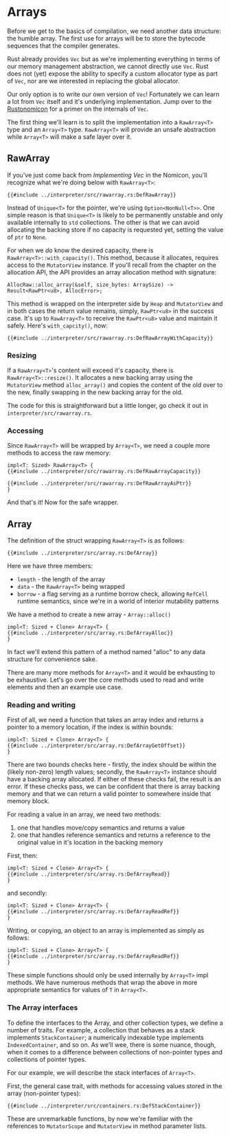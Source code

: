 # Arrays

Before we get to the basics of compilation, we need another data structure:
the humble array. The first use for arrays will be to store the bytecode
sequences that the compiler generates.

Rust already provides `Vec` but as we're implementing everything in terms of our
memory management abstraction, we cannot directly use `Vec`. Rust does not
(yet) expose the ability to specify a custom allocator type as part of `Vec`,
nor are we interested in replacing the global allocator.

Our only option is to write our own version of `Vec`! Fortunately we can
learn a lot from `Vec` itself and it's underlying implementation. Jump over to
the [Rustonomicon][1] for a primer on the internals of `Vec`.

The first thing we'll learn is to split the implementation into a `RawArray<T>`
type and an `Array<T>` type. `RawArray<T>` will provide an unsafe abstraction
while `Array<T>` will make a safe layer over it.


## RawArray

If you've just come back from _Implementing Vec_ in the Nomicon, you'll
recognize what we're doing below with `RawArray<T>`:

```rust,ignore
{{#include ../interpreter/src/rawarray.rs:DefRawArray}}
```

Instead of `Unique<T>` for the pointer, we're using `Option<NonNull<T>>`.
One simple reason is that `Unique<T>` is likely to be permanently unstable and
only available internally to `std` collections. The other is that we can
avoid allocating the backing store if no capacity is requested yet, setting
the value of `ptr` to `None`.

For when we _do_ know the desired capacity, there is
`RawArray<T>::with_capacity()`. This method, because it allocates, requires
access to the `MutatorView` instance. If you'll recall from the chapter on
the allocation API, the API provides an array allocation method with
signature:

```rust,ignore
AllocRaw::alloc_array(&self, size_bytes: ArraySize) -> Result<RawPtr<u8>, AllocError>;
```

This method is wrapped on the interpreter side by `Heap` and `MutatorView` and
in both cases the return value remains, simply, `RawPtr<u8>` in the success
case. It's up to `RawArray<T>` to receive the `RawPtr<u8>` value and maintain
it safely. Here's `with_capcity()`, now:

```rust,ignore
{{#include ../interpreter/src/rawarray.rs:DefRawArrayWithCapacity}}
```

### Resizing

If a `RawArray<T>`'s content will exceed it's capacity, there is
`RawArray<T>::resize()`. It allocates a new backing array using the
`MutatorView` method `alloc_array()` and copies the content of the old
over to the new, finally swapping in the new backing array for the old.

The code for this is straightforward but a little longer, go check it out
in `interpreter/src/rawarray.rs`.

### Accessing

Since `RawArray<T>` will be wrapped by `Array<T>`, we need a couple more
methods to access the raw memory:

```rust,ignore
impl<T: Sized> RawArray<T> {
{{#include ../interpreter/src/rawarray.rs:DefRawArrayCapacity}}

{{#include ../interpreter/src/rawarray.rs:DefRawArrayAsPtr}}
}
```

And that's it! Now for the safe wrapper.


## Array

The definition of the struct wrapping `RawArray<T>` is as follows:

```rust,ignore
{{#include ../interpreter/src/array.rs:DefArray}}
```

Here we have three members:

* `length` - the length of the array
* `data` - the `RawArray<T>` being wrapped
* `borrow` - a flag serving as a runtime borrow check, allowing `RefCell`
  runtime semantics, since we're in a world of interior mutability patterns

We have a method to create a new array - `Array::alloc()`

```rust,ignore
impl<T: Sized + Clone> Array<T> {
{{#include ../interpreter/src/array.rs:DefArrayAlloc}}
}
```

In fact we'll extend this pattern of a method named "alloc" to any data
structure for convenience sake.

There are many more methods for `Array<T>` and it would be exhausting to be
exhaustive. Let's go over the core methods used to read and write elements
and then an example use case.

### Reading and writing

First of all, we need a function that takes an array index and returns a
pointer to a memory location, if the index is within bounds:

```rust,ignore
impl<T: Sized + Clone> Array<T> {
{{#include ../interpreter/src/array.rs:DefArrayGetOffset}}
}
```

There are two bounds checks here - firstly, the index should be within the
(likely non-zero) length values; secondly, the `RawArray<T>` instance
should have a backing array allocated. If either of these checks fail, the
result is an error. If these checks pass, we can be confident that there
is array backing memory and that we can return a valid pointer to somewhere
inside that memory block.

For reading a value in an array, we need two methods:

1. one that handles move/copy semantics and returns a value
2. one that handles reference semantics and returns a reference to the original
   value in it's location in the backing memory

First, then:

```rust,ignore
impl<T: Sized + Clone> Array<T> {
{{#include ../interpreter/src/array.rs:DefArrayRead}}
}
```

and secondly:

```rust,ignore
impl<T: Sized + Clone> Array<T> {
{{#include ../interpreter/src/array.rs:DefArrayReadRef}}
}
```

Writing, or copying, an object to an array is implemented as simply as follows:

```rust,ignore
impl<T: Sized + Clone> Array<T> {
{{#include ../interpreter/src/array.rs:DefArrayReadRef}}
}
```

These simple functions should only be used internally by `Array<T>` impl
methods. We have numerous methods that wrap the above in more appropriate
semantics for values of `T` in `Array<T>`.

### The Array interfaces

To define the interfaces to the Array, and other collection types, we define a
number of traits. For example, a collection that behaves as a stack implements
`StackContainer`; a numerically indexable type implements `IndexedContainer`,
and so on. As we'll wee, there is some nuance, though, when it comes to a
difference between collections of non-pointer types and collections of pointer
types.

For our example, we will describe the stack interfaces of `Array<T>`.

First, the general case trait, with methods for accessing values stored in the
array (non-pointer types):

```rust,ignore
{{#include ../interpreter/src/containers.rs:DefStackContainer}}
```

These are unremarkable functions, by now we're familiar with the references to
`MutatorScope` and `MutatorView` in method parameter lists.


[1]: https://doc.rust-lang.org/nomicon/vec.html

